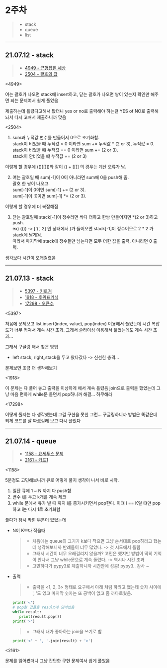 # 2주차

> - stack
> - queue
> - list

---

## 21.07.12 - stack

> - [4949 - 균형잡힌 세상](https://www.acmicpc.net/problem/4949)
> - [2504 - 괄호의 값](https://www.acmicpc.net/problem/2504)

<4949>

여는 괄호가 나오면 stack에 insert하고,
닫는 괄호가 나오면 쌍이 있는지 확인만 해주면 되는 문제여서 쉽게 풀었음

제출하는데 틀렸다고해서 봤더니 yes or no로 출력해야 하는걸 YES of NO로 출력해놔서 다시 고쳐서 제출하니까 맞음

<2504>

1. sum과 누적값 변수를 만들어서 0으로 초기화함.  
   stack이 비었을 때 누적값 > 0 이라면 sum += 누적값 \* (2 or 3), 누적값 = 0.  
   stack이 비었을 떄 누적값 == 0 이라면 sum += (2 or 3).  
   stack이 안비었을 떄 누적값 += (2 or 3)

이렇게 할 경우에 (()[[]])와 같이 () + [[]] 의 경우는 계산 오류가 남.

2. 여는 괄호일 때 sum[-1]이 0이 아니라면 sum에 0을 push해 줌.  
   괄호 한 쌍이 나오고.  
   sum[-1]이 0이면 sum[-1] += (2 or 3).  
   sum[-1]이 !0이면 sum[-1] \*= (2 or 3).

이렇게 할 경우에 더 복잡해짐

3. 닫는 괄호일때 stack[-1]이 정수라면 싹다 더하고 한쌍 만들어지면 \*(2 or 3)하고 push.  
   ex) (()) -> ['(', 2] 인 상태에서 )가 들어오면 stack[-1]이 정수이므로 2 \* 2 가 stack에 남게됨.  
   따라서 마지막에 stack에 정수들만 남는다면 모두 더한 값을 출력, 아니라면 0 출력.

생각보다 시간이 오래걸렸음

---

## 21.07.13 - stack

> - [5397 - 키로거](https://www.acmicpc.net/problem/5397)
> - [1918 - 후위표기식](https://www.acmicpc.net/problem/1918)
> - [17298 - 오큰수](https://www.acmicpc.net/problem/17298)

<5397>

처음에 문제보고 list.insert(index, value), pop(index) 이용해서 풀었는데 시간 복잡도가 너무 커져서 계속 시간 초과.
그래서 슬라이싱 이용해서 풀었는데도 계속 시간 초과…

그래서 구글링 해서 찾은 방법

- left stack, right_stack을 두고 왔다갔다 -> 신선한 충격…

문제보면 조금 더 생각해보기

<1918>

이 문제는 다 풀어 놓고 출력을 이상하게 해서 계속 틀렸음
join으로 출력을 했었는데 그냥 마음 편하게 while문 돌면서 pop하니까 해결... 허무해라

<17298>

어떻게 풀지는 다 생각했는데 그걸 구현을 못한 그런... 구글링하니까 방법은 똑같은데 되게 코드를 잘 짜셨길래 보고 다시 풀었다

---

## 21.07.14 - queue

> - [1158 - 요세푸스 문제](https://www.acmicpc.net/problem/5397)
> - [2161 - 카드1](https://www.acmicpc.net/problem/2161)

<1158>

5분정도 고민해보니까 큐로 어떻게 풀지 생각이 나서 바로 시작.

1. 일단 큐에 1 ~ N 까지 다 push함
2. 변수 i를 두고 k개를 계속 체크
3. while 문에서 큐가 빌 때 까지 i를 증가시키면서 pop한다. 이떄 i == K일 떄만 pop하고 i는 다시 1로 초기화함

풀다가 잠시 막힌 부분이 있었는데

- N이 K보다 작을때

  > - 처음에는 queue의 크기가 k보다 작으면 그냥 순서대로 pop하라고 했는데 생각해보니까 반례들이 너무 많았다. -> 첫 시도에서 틀림
  > - 그래서 시간이 너무 오래걸리지 않을까? 고민은 했지만 방법이 딱히 기억이 안나서 그냥 while문으로 계속 돌렸다. -> 역시나 시간 초과
  > - 고민하다가 pypy3로 제출하니까 시간안에 성공! pypy3.. 감사 ~

- 출력
  > - 출력을 <1, 2, 3> 형태로 요구해서 아래 처럼 하려고 했는데 숫자 사이에 ', '도 있고 마지막 숫자는 또 공백이 없고 좀 까다로웠음.
  ```python
  print('<')
  # pop한 값들을 result에 담아놨음
  while result:
     print(result.pop())
  print('>')
  ```
  > - 그래서 내가 좋아하는 join을 쓰기로 함
  ```python
  print('<' + ', '.join(result) + '>')
  ```

<2161>

문제를 읽어봤더니 그냥 간단한 구현 문제여서 쉽게 풀었음
